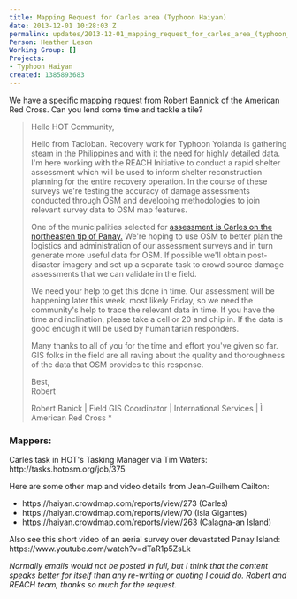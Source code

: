 ```yaml
---
title: Mapping Request for Carles area (Typhoon Haiyan)
date: 2013-12-01 10:28:03 Z
permalink: updates/2013-12-01_mapping_request_for_carles_area_(typhoon_haiyan)
Person: Heather Leson
Working Group: []
Projects:
- Typhoon Haiyan
created: 1385893683
---
```


<p>We have a specific mapping request from Robert Bannick of the American Red Cross. Can you lend some time and tackle a tile?</p><blockquote><p>Hello HOT Community,</p><p>Hello from Tacloban. Recovery work for Typhoon Yolanda is gathering steam in the Philippines and with it the need for highly detailed data. I'm here working with the REACH Initiative to conduct a rapid shelter assessment which will be used to inform shelter reconstruction planning for the entire recovery operation. In the course of these surveys we're testing the accuracy of damage assessments conducted through OSM and developing methodologies to join relevant survey data to OSM map features.<!--break--></p><p>One of the municipalities selected for <a href="http://tasks.hotosm.org/job/375">assessment is Carles on the northeasten tip of Panay.</a> We're hoping to use OSM to better plan the logistics and administration of our assessment surveys and in turn generate more useful data for OSM. If possible we'll obtain post-disaster imagery and set up a separate task to crowd source damage assessments that we can validate in the field.</p><p>We need your help to get this done in time. Our assessment will be happening later this week, most likely Friday, so we need the community's help to trace the relevant data in time. If you have the time and inclination, please take a cell or 20 and chip in. If the data is good enough it will be used by humanitarian responders.</p><p>Many thanks to all of you for the time and effort you've given so far. GIS folks in the field are all raving about the quality and thoroughness of the data that OSM provides to this response.</p><p>Best, <br>Robert</p><p>Robert Banick | Field GIS Coordinator | International Services | Ì American Red Cross *</p></blockquote><h3>Mappers:</h3><p>Carles task in HOT's Tasking Manager via Tim Waters: http://tasks.hotosm.org/job/375</p><p>Here are some other map and video details from Jean-Guilhem Cailton:</p><ul><li>https://haiyan.crowdmap.com/reports/view/273 (Carles)</li><li>https://haiyan.crowdmap.com/reports/view/70 (Isla Gigantes)</li><li>https://haiyan.crowdmap.com/reports/view/263 (Calagna-an Island)</li></ul><p>Also see this short video of an aerial survey over devastated Panay Island: https://www.youtube.com/watch?v=dTaR1p5ZsLk</p><p><em>Normally emails would not be posted in full, but I think that the content speaks better for itself than any re-writing or quoting I could do. Robert and REACH team, thanks so much for the request. </em></p>
